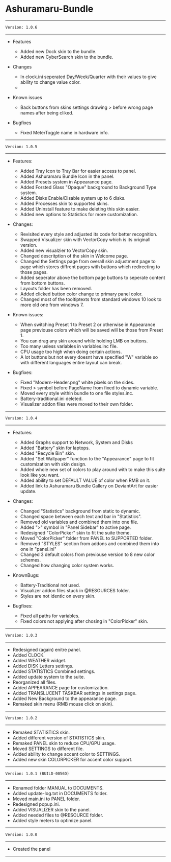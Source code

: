 # Ashuramaru-Bundle

--------------------------------------------------------------------
	Version: 1.0.6
--------------------------------------------------------------------
 - Features
	- Added new Dock skin to the bundle.
	- Added new CyberSearch skin to the bundle.

 - Changes
	- In clock.ini seperated Day/Week/Quarter with their values to give ability to change value color.
	- 

 - Known issues
	- Back buttons from skins settings drawing > before wrong page names after being cliked.

 - Bugfixes
	- Fixed MeterToggle name in hardware info.
	
--------------------------------------------------------------------
	Version: 1.0.5
--------------------------------------------------------------------
 - Features:
	- Added Tray Icon to Tray Bar for easier access to panel.
	- Added Ashuramaru Bundle Icon in the panel.
	- Added Presets system in Appearance page.
	- Added Forsted Glass "Opaque" background to Background Type system.
	- Added Disks Enable/Disable system up to 6 disks.
	- Added Processes skin to supported skins.
	- Added Uninstall feature to make deleting this skin easier.
	- Added new options to Statistics for more customization.
	
 - Changes:
	- Revisited every style and adjusted its code for better recognition.
	- Swapped Visualizer skin with VectorCopy which is its originall version.
	- Added new visualzier to VectorCopy skin.
	- Changed descritption of the skin in Welcome page.
	- Changed the Settings page from overall skin adjustment page to page which stores diffrent pages with buttons which redirecting to those pages.
	- Added seperator above the bottom page buttons to seperate content from bottom buttons.
	- Layouts folder has been removed.
	- Added clicked button color change to primary panel color.
	- Changed most of the tooltiptexts from standard windows 10 look to more old one from windows 7.
	
 - Known issues:
	- When switching Preset 1 to Preset 2 or otherwise in Appearance page previouse colors which will be saved will be those from Preset 1.
	- You can drag any skin around while holding LMB on buttons.
	- Too many usless variables in variables.inc file.
	- CPU usage too high when doing certain actions.
	- A lot buttons but not every doesnt have specified "W" variable so with different languages entire layout can break.

 - Bugfixes:
	- Fixed "Modern-Header.png" white pixels on the sides.
	- Fixed > symbol before PageName from fixed to dynamic variable.
	- Moved every style within bundle to one file styles.inc.
	- Battery-traditional.ini deleted.
	- Visualizer addon files were moved to their own folder.
	
--------------------------------------------------------------------
	Version: 1.0.4
--------------------------------------------------------------------
 - Features:
	- Added Graphs support to Network, System and Disks
	- Added "Battery" skin for laptops.
	- Added "Recycle Bin" skin.
	- Added "Set Wallpaper" function to the "Appearance" page to fit customization with skin design.
	- Added whole new set of colors to play around with to make this suite look like you want.
	- Added ability to set DEFAULT VALUE of color when RMB on it.
	- Added link to Ashuramaru Bundle Gallery on DeviantArt for easier update.

 - Changes:
	- Changed "Statistics" background from static to dynamic.
	- Changed space between each text and bar in "Statistics".
	- Removed old variables and combined them into one file.
	- Added ">" symbol in "Panel Sidebar" to active page.
	- Redesigned "ColorPicker" skin to fit the suite theme.
	- Moved "ColorPicker" folder from PANEL to SUPPORTED folder.
	- Removed "STYLES" section from addons and combined them into one in "panel.ini"
	- Changed 3 default colors from previouse version to 8 new color schemes.
	- Changed how changing color system works.
 
 - KnownBugs:
	- Battery-Traditional not used.
	- Visualizer addon files stuck in @RESOURCES folder.
	- Styles are not identic on every skin.

 - Bugfixes:
	- Fixed all paths for variables.
	- Fixed colors not applying after chosing in "ColorPicker" skin.
--------------------------------------------------------------------
	Version: 1.0.3
--------------------------------------------------------------------
 - Redesigned (again) enitre panel.
 - Added CLOCK.
 - Added WEATHER widget.
 - Added DISK Letters settings.
 - Added STATISTICS Combined settings.
 - Added update system to the suite.
 - Reorganized all files.
 - Added APPEARANCE page for customization.
 - Added TRANSLUCENT TASKBAR settings in settings page.
 - Added New Background to the appearance page.
 - Remaked skin menu (RMB mouse click on skin).
--------------------------------------------------------------------
	Version: 1.0.2
--------------------------------------------------------------------
 - Remaked STATISTICS skin.
 - Added different version of STATISTICS skin.
 - Remaked PANEL skin to reduce CPU/GPU usage.
 - Moved SETTINGS to different file.
 - Added ability to change accent color to SETTINGS.
 - Added new skin COLORPICKER for accent color support.
--------------------------------------------------------------------
	Version: 1.0.1 (BUILD-0056D)
--------------------------------------------------------------------
 - Renamed folder MANUAL to DOCUMENTS.
 - Added update-log.txt in DOCUMENTS folder.
 - Moved main.ini to PANEL folder.
 - Redesigned popup.ini.
 - Added VISUALIZER skin to the panel.
 - Added needed files to @RESOURCE folder.
 - Added style meters to optimize panel.
--------------------------------------------------------------------
	Version: 1.0.0
--------------------------------------------------------------------
 - Created the panel
--------------------------------------------------------------------
